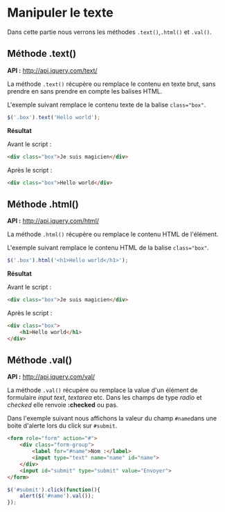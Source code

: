 # Manipuler le texte

Dans cette partie nous verrons les méthodes `.text()`,`.html()` et `.val()`.

## Méthode .text()

**API :** http://api.jquery.com/text/

La méthode `.text()` récupère ou remplace le contenu en texte brut, sans prendre en sans prendre en compte les balises HTML.

L'exemple suivant remplace le contenu texte de la balise `class="box"`.

```js
$('.box').text('Hello world');
```

**Résultat**

Avant le script :

```html
<div class="box">Je suis magicien</div>
```
Après le script :

```html
<div class="box">Hello world</div>
```

## Méthode .html()

**API :** http://api.jquery.com/html/

La méthode `.html()` récupère ou remplace le contenu HTML de l'élément.

L'exemple suivant remplace le contenu HTML de la balise `class="box"`.

```js
$('.box').html('<h1>Hello world</h1>');
```


**Résultat**

Avant le script :

```html
<div class="box">Je suis magicien</div>
```
Après le script :

```html
<div class="box">
    <h1>Hello world</h1>
</div>
```

## Méthode .val()

**API :** http://api.jquery.com/val/

La méthode `.val()` récupère ou remplace la value d'un élément de formulaire *input text*, *textarea* etc. Dans les champs de type *radio* et *checked* elle renvoie **:checked** ou pas.

Dans l'exemple suivant nous affichons la valeur du champ `#name`dans une boite d'alerte lors du click sur `#submit`.

```html
<form role="form" action="#">
	<div class="form-group">
		<label for="#name">Nom :</label>
		<input type="text" name="name" id="name">
	</div>
	<input id="submit" type="submit" value="Envoyer">
</form>
```

```js
$('#submit').click(function(){
    alert($('#name').val());
});
```
